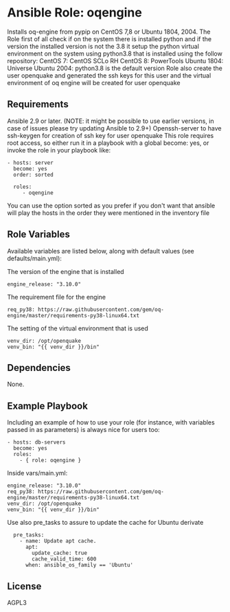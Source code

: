Ansible Role: oqengine
=========

Installs oq-engine from pypip on CentOS 7,8 or Ubuntu 1804, 2004. 
The Role first of all check if on the system there is installed python and if the version the installed version is not the 3.8 it setup the python virtual environment on the system using python3.8 that is installed using the follow repository:
CentOS 7: CentOS SCLo RH
CentOS 8: PowerTools 
Ubuntu 1804: Universe
Ubuntu 2004: python3.8 is the default version 
Role also create the user openquake and generated the ssh keys for this user and the virtual environment of oq engine will be created for user openquake

Requirements
------------

Ansible 2.9 or later. (NOTE: it might be possible to use earlier versions, in case of issues please try updating Ansible to 2.9+)
Openssh-server to have ssh-keygen for creation of ssh key for user openquake 
This role requires root access, so either run it in a playbook with a global become: yes, or invoke the role in your playbook like:

    - hosts: server
      become: yes
      order: sorted

      roles:
         - oqengine

You can use the option sorted as you prefer if you don't want that ansible will play the hosts in the order they were mentioned in the inventory file

Role Variables
--------------
Available variables are listed below, along with default values (see defaults/main.yml):

The version of the engine that is installed

    engine_release: "3.10.0"
    
The requirement file for the engine 
 
    req_py38: https://raw.githubusercontent.com/gem/oq-engine/master/requirements-py38-linux64.txt

The setting of the virtual environment that is used

    venv_dir: /opt/openquake
    venv_bin: "{{ venv_dir }}/bin"
    
Dependencies
------------

None.

Example Playbook
----------------

Including an example of how to use your role (for instance, with variables passed in as parameters) is always nice for users too:

    - hosts: db-servers
      become: yes
      roles:
        - { role: oqengine }
        
Inside vars/main.yml:

    engine_release: "3.10.0"
    req_py38: https://raw.githubusercontent.com/gem/oq-engine/master/requirements-py38-linux64.txt
    venv_dir: /opt/openquake
    venv_bin: "{{ venv_dir }}/bin"
    
Use also pre_tasks to assure to update the cache for Ubuntu derivate

      pre_tasks:
        - name: Update apt cache.
          apt:
            update_cache: true
            cache_valid_time: 600
          when: ansible_os_family == 'Ubuntu'
        

License
-------

AGPL3
